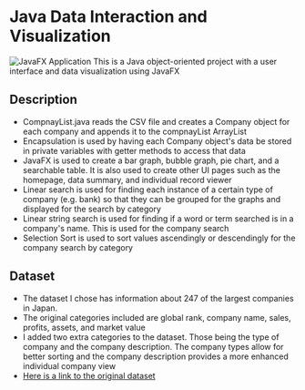 
# Java Data Interaction and Visualization
![JavaFX Application](https://github.com/KevinBasta/java-data-visualization/blob/master/readme.gif)
This is a Java object-oriented project with a user interface and data visualization using JavaFX

## Description 
* CompnayList.java reads the CSV file and creates a Company object for each company and appends it to the compnayList ArrayList 
* Encapsulation is used by having each Company object's data be stored in private variables with getter methods to access that data
* JavaFX is used to create a bar graph, bubble graph, pie chart, and a searchable table. It is also used to create other UI pages such as the homepage, data summary, and individual record viewer
* Linear search is used for finding each instance of a certain type of company (e.g. bank) so that they can be grouped for the graphs and displayed for the search by category
* Linear string search is used for finding if a word or term searched is in a company's name. This is used for the company search
* Selection Sort is used to sort values ascendingly or descendingly for the company search by category


## Dataset
* The dataset I chose has information about 247 of the largest companies in Japan.
* The original categories included are global rank, company name, sales, profits, assets, and market value
* I added two extra categories to the dataset. Those being the type of company and the company description. The company types allow for better sorting and the company description provides a more enhanced individual company view
* [Here is a link to the original dataset](https://data.world/finance/japan-largest-companies)